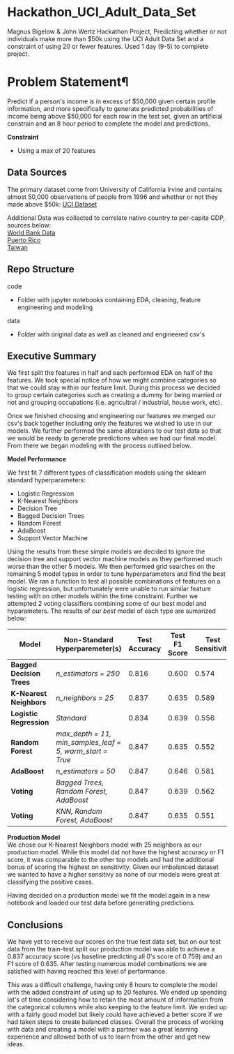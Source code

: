 # Hackathon_UCI_Adult_Data_Set
Magnus Bigelow &amp; John Wertz Hackathon Project, Predicting whether or not individuals make more than $50k using the UCI Adult Data Set and a constraint of using 20 or fewer features. Used 1 day (9-5) to complete project.

# Problem Statement¶

Predict if a person's income is in excess of $50,000 given certain profile information, and more specifically to generate predicted probabilities of income being above $50,000 for each row in the test set, given an artificial constrain and an 8 hour period to complete the model and predictions.

**Constraint**
- Using a max of 20 features

## Data Sources 

The primary dataset come from University of California Irvine and contains almost 50,000 observations of people from 1996 and whether or not they made above $50k: 
    [UCI Dataset](https://archive.ics.uci.edu/ml/datasets/Adult)

Additional Data was collected to correlate native country to per-capita GDP, sources below:<br>
    [World Bank Data](https://www.kaggle.com/sdorius/globses)<br>
    [Puerto Rico](https://www.google.com/publicdata/exploreds=d5bncppjof8f9_&met_y=ny_gdp_pcap_cd&idim=country:PRI:CUB:DOM&hl=en&dl=en)<br>
    [Taiwan](https://www.indexmundi.com/g/g.aspx?c=tw&v=67)
    
## Repo Structure

code
- Folder with jupyter notebooks containing EDA, cleaning, feature engineering and modeling

data
- Folder with original data as well as cleaned and engineered csv's

## Executive Summary

We first split the features in half and each performed EDA on half of the features. We took special notice of how we might combine categories so that we could stay within our feature limit. During this process we decided to group certain categories such as creating a dummy for being married or not and grouping occupations (i.e. agricultral / industrial, house work, etc).

Once we finished choosing and engineering our features we merged our csv's back together including only the features we wished to use in our models. We further performed the same alterations to our test data so that we would be ready to generate predictions when we had our final model.  From there we began modeling with the process outlined below.

**Model Performance**

We first fit 7 different types of classification models using the sklearn standard hyperparameters:
- Logistic Regression
- K-Nearest Neighbors
- Decision Tree
- Bagged Decision Trees
- Random Forest
- AdaBoost
- Support Vector Machine

Using the results from these simple models we decided to ignore the decision tree and support vector machine models as they performed much worse than the other 5 models. We then performed grid searches on the remaining 5 model types in order to tune hyperparameters and find the best model. We ran a function to test all possible combinations of features on a logistic regression, but unfortunately were unable to run similar feature testing with on other models within the time constraint. Further we attempted 2 voting classifiers combining some of our best model and hyparameters. The results of our *best* model of each type are sumarized below:

| **Model**    | **Non-Standard Hyperparemeter(s)**     | **Test Accuracy** | **Test F1 Score** | **Test Sensitivity** |
|-------------------|---------------------------|-------------------|----------------------|----------------------|
| **Bagged Decision Trees** | *n_estimators = 250*      | 0.816             | 0.600             |  0.574          |
| **K-Nearest Neighbors** | *n_neighbors = 25*          | 0.837             | 0.635             |  0.589          |
| **Logistic Regression** | *Standard*                  | 0.834             | 0.639             |  0.556          |
| **Random Forest** | *max_depth = 11, min_samples_leaf = 5, warm_start = True* |  0.847 | 0.635 | 0.552          |
| **AdaBoost** | *n_estimators = 50*                    | 0.847             | 0.646             |  0.581          |
| **Voting** | *Bagged Trees, Random Forest, AdaBoost*  | 0.847             | 0.639             |  0.562          |
| **Voting** | *KNN, Random Forest, AdaBoost*           | 0.847             | 0.635             |  0.551          |

**Production Model**<br>
We chose our K-Nearest Neighbors model with 25 neighbors as our production model. While this model did not have the highest accuracy or F1 score, it was comparable to the other top models and had the additional bonus of scoring the highest on sensitivity. Given our imbalanced dataset we wanted to have a higher sensitivy as none of our models were great at classifying the positive cases.

Having decided on a production model we fit the model again in a new notebook and loaded our test data before generating predictions.

## Conclusions

We have yet to receive our scores on the true test data set, but on our test data from the train-test split our production model was able to achieve a 0.837 accuracy score (vs baseline predicting all 0's score of 0.759) and an F1 score of 0.635. After testing numerous model combinations we are satisfied with having reached this level of performance.

This was a difficult challenge, having only 8 hours to complete the model with the added constraint of using up to 20 features. We ended up spending lot's of time considering how to retain the most amount of information from the categorical columns while also keeping to the feature limit. We ended up with a fairly good model but likely could have achieved a better score if we had taken steps to create balanced classes. Overall the process of working with data and creating a model with a partner was a great learning experience and allowed both of us to learn from the other and get new ideas.
